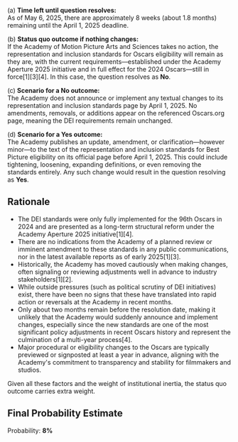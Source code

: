(a) **Time left until question resolves:**  
As of May 6, 2025, there are approximately 8 weeks (about 1.8 months) remaining until the April 1, 2025 deadline.

(b) **Status quo outcome if nothing changes:**  
If the Academy of Motion Picture Arts and Sciences takes no action, the representation and inclusion standards for Oscars eligibility will remain as they are, with the current requirements—established under the Academy Aperture 2025 initiative and in full effect for the 2024 Oscars—still in force[1][3][4]. In this case, the question resolves as **No**.

(c) **Scenario for a No outcome:**  
The Academy does not announce or implement any textual changes to its representation and inclusion standards page by April 1, 2025. No amendments, removals, or additions appear on the referenced Oscars.org page, meaning the DEI requirements remain unchanged.

(d) **Scenario for a Yes outcome:**  
The Academy publishes an update, amendment, or clarification—however minor—to the text of the representation and inclusion standards for Best Picture eligibility on its official page before April 1, 2025. This could include tightening, loosening, expanding definitions, or even removing the standards entirely. Any such change would result in the question resolving as **Yes**.

## Rationale

- The DEI standards were only fully implemented for the 96th Oscars in 2024 and are presented as a long-term structural reform under the Academy Aperture 2025 initiative[1][4].
- There are no indications from the Academy of a planned review or imminent amendment to these standards in any public communications, nor in the latest available reports as of early 2025[1][3].
- Historically, the Academy has moved cautiously when making changes, often signaling or reviewing adjustments well in advance to industry stakeholders[1][2].
- While outside pressures (such as political scrutiny of DEI initiatives) exist, there have been no signs that these have translated into rapid action or reversals at the Academy in recent months.
- Only about two months remain before the resolution date, making it unlikely that the Academy would suddenly announce and implement changes, especially since the new standards are one of the most significant policy adjustments in recent Oscars history and represent the culmination of a multi-year process[4].
- Major procedural or eligibility changes to the Oscars are typically previewed or signposted at least a year in advance, aligning with the Academy's commitment to transparency and stability for filmmakers and studios.

Given all these factors and the weight of institutional inertia, the status quo outcome carries extra weight.

## Final Probability Estimate

Probability: **8%**